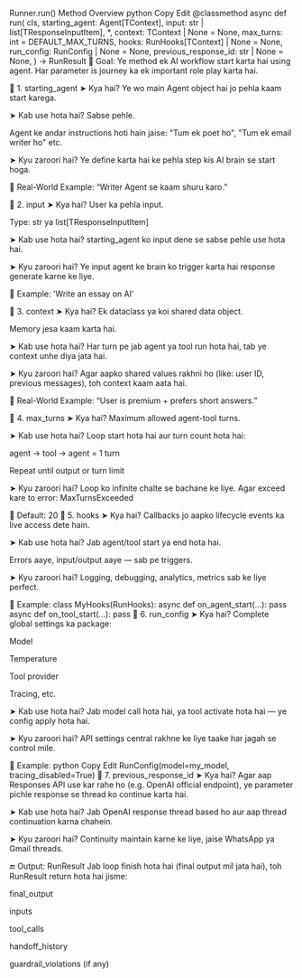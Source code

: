 Runner.run() Method Overview
python
Copy
Edit
@classmethod
async def run(
    cls,
    starting_agent: Agent[TContext],
    input: str | list[TResponseInputItem],
    *,
    context: TContext | None = None,
    max_turns: int = DEFAULT_MAX_TURNS,
    hooks: RunHooks[TContext] | None = None,
    run_config: RunConfig | None = None,
    previous_response_id: str | None = None,
) -> RunResult
🎯 Goal:
Ye method ek AI workflow start karta hai using agent. Har parameter is journey ka ek important role play karta hai.

🧩 1. starting_agent
➤ Kya hai?
Ye wo main Agent object hai jo pehla kaam start karega.

➤ Kab use hota hai?
Sabse pehle.

Agent ke andar instructions hoti hain jaise:
"Tum ek poet ho", "Tum ek email writer ho" etc.

➤ Kyu zaroori hai?
Ye define karta hai ke pehla step kis AI brain se start hoga.

📌 Real-World Example:
“Writer Agent se kaam shuru karo.”

🧩 2. input
➤ Kya hai?
User ka pehla input.

Type: str ya list[TResponseInputItem]

➤ Kab use hota hai?
starting_agent ko input dene se sabse pehle use hota hai.

➤ Kyu zaroori hai?
Ye input agent ke brain ko trigger karta hai response generate karne ke liye.

📌 Example:
'Write an essay on AI'

🧩 3. context
➤ Kya hai?
Ek dataclass ya koi shared data object.

Memory jesa kaam karta hai.

➤ Kab use hota hai?
Har turn pe jab agent ya tool run hota hai, tab ye context unhe diya jata hai.

➤ Kyu zaroori hai?
Agar aapko shared values rakhni ho (like: user ID, previous messages), toh context kaam aata hai.

📌 Real-World Example:
“User is premium + prefers short answers.”

🧩 4. max_turns
➤ Kya hai?
Maximum allowed agent-tool turns.

➤ Kab use hota hai?
Loop start hota hai aur turn count hota hai:

agent → tool → agent = 1 turn

Repeat until output or turn limit

➤ Kyu zaroori hai?
Loop ko infinite chalte se bachane ke liye. Agar exceed kare to error: MaxTurnsExceeded

📌 Default: 20
🧩 5. hooks
➤ Kya hai?
Callbacks jo aapko lifecycle events ka live access dete hain.

➤ Kab use hota hai?
Jab agent/tool start ya end hota hai.

Errors aaye, input/output aaye — sab pe triggers.

➤ Kyu zaroori hai?
Logging, debugging, analytics, metrics sab ke liye perfect.

📌 Example:
class MyHooks(RunHooks):
    async def on_agent_start(...): pass
    async def on_tool_start(...): pass
🧩 6. run_config
➤ Kya hai?
Complete global settings ka package:

Model

Temperature

Tool provider

Tracing, etc.

➤ Kab use hota hai?
Jab model call hota hai, ya tool activate hota hai — ye config apply hota hai.

➤ Kyu zaroori hai?
API settings central rakhne ke liye taake har jagah se control mile.

📌 Example:
python
Copy
Edit
RunConfig(model=my_model, tracing_disabled=True)
🧩 7. previous_response_id
➤ Kya hai?
Agar aap Responses API use kar rahe ho (e.g. OpenAI official endpoint), ye parameter pichle response se thread ko continue karta hai.

➤ Kab use hota hai?
Jab OpenAI response thread based ho aur aap thread continuation karna chahein.

➤ Kyu zaroori hai?
Continuity maintain karne ke liye, jaise WhatsApp ya Gmail threads.

🔚 Output: RunResult
Jab loop finish hota hai (final output mil jata hai), toh RunResult return hota hai jisme:

final_output

inputs

tool_calls

handoff_history

guardrail_violations (if any)

